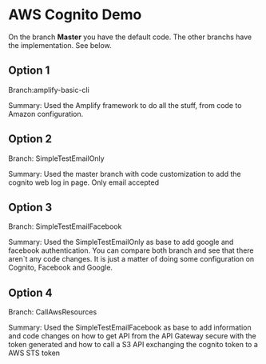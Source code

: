 # AWS Cognito Demo

On the branch **Master** you have the default code. The other branchs have the implementation. See below.

## Option 1

Branch:amplify-basic-cli

Summary: Used the Amplify framework to do all the stuff, from code to Amazon configuration.

## Option 2

Branch: SimpleTestEmailOnly

Summary: Used the master branch with code customization to add the cognito web log in page. Only email accepted

## Option 3

Branch: SimpleTestEmailFacebook

Summary: Used the SimpleTestEmailOnly as base to add google and facebook authentication. You can compare both branch and see that there aren`t any code changes. It is just a matter of doing some configuration on Cognito, Facebook and Google.

## Option 4

Branch: CallAwsResources

Summary: Used the SimpleTestEmailFacebook as base to add information and code changes on how to get API from the API Gateway secure with the token generated and how to call a S3 API exchanging the cognito token to a AWS STS token